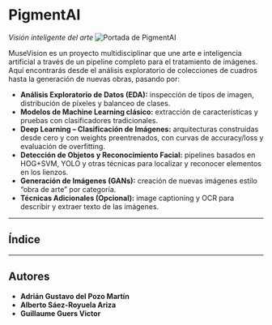 # PigmentAI
*Visión inteligente del arte*
![Portada de PigmentAI](./pigmentAI.png)

MuseVision es un proyecto multidisciplinar que une arte e inteligencia artificial a través de un pipeline completo para el tratamiento de imágenes. Aquí encontrarás desde el análisis exploratorio de colecciones de cuadros hasta la generación de nuevas obras, pasando por:

- **Análisis Exploratorio de Datos (EDA):** inspección de tipos de imagen, distribución de píxeles y balanceo de clases.  
- **Modelos de Machine Learning clásico:** extracción de características y pruebas con clasificadores tradicionales.  
- **Deep Learning – Clasificación de Imágenes:** arquitecturas construidas desde cero y con weights preentrenados, con curvas de accuracy/loss y evaluación de overfitting.  
- **Detección de Objetos y Reconocimiento Facial:** pipelines basados en HOG+SVM, YOLO y otras técnicas para localizar y reconocer elementos en los lienzos.  
- **Generación de Imágenes (GANs):** creación de nuevas imágenes estilo “obra de arte” por categoría.  
- **Técnicas Adicionales (Opcional):** image captioning y OCR para describir y extraer texto de las imágenes.

---

## Índice

---
## Autores

- **Adrián Gustavo del Pozo Martín**  
- **Alberto Sáez-Royuela Ariza**
- **Guillaume Guers Victor**

